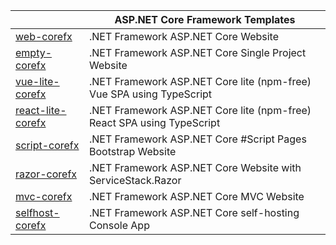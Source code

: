 || ASP.NET Core Framework Templates |
|-|-|
| [web-corefx](https://github.com/NetFrameworkCoreTemplates/web-corefx)        | .NET Framework ASP.NET Core Website |
| [empty-corefx](https://github.com/NetFrameworkCoreTemplates/empty-corefx)        | .NET Framework ASP.NET Core Single Project Website |
| [vue-lite-corefx](https://github.com/NetFrameworkCoreTemplates/vue-lite-corefx)   | .NET Framework ASP.NET Core lite (npm-free) Vue SPA using TypeScript |
| [react-lite-corefx](https://github.com/NetFrameworkCoreTemplates/react-lite-corefx) | .NET Framework ASP.NET Core lite (npm-free) React SPA using TypeScript |
| [script-corefx](https://github.com/NetFrameworkCoreTemplates/script-corefx)      | .NET Framework ASP.NET Core #Script Pages Bootstrap Website |
| [razor-corefx](https://github.com/NetFrameworkCoreTemplates/razor-corefx)      | .NET Framework ASP.NET Core Website with ServiceStack.Razor |
| [mvc-corefx](https://github.com/NetFrameworkCoreTemplates/mvc-corefx)        | .NET Framework ASP.NET Core MVC Website |
| [selfhost-corefx](https://github.com/NetFrameworkCoreTemplates/selfhost-corefx)   | .NET Framework ASP.NET Core self-hosting Console App |
